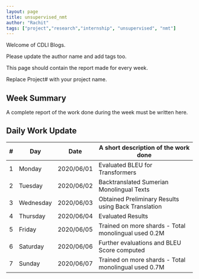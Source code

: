 ```yaml
---
layout: page
title: unsupervised_nmt
author: "Rachit"
tags: ["project","research","internship", "unsupervised", "nmt"]
---
```

Welcome of CDLI Blogs.

Please update the author name and add tags too. 

This page should contain the report made for every week.

Replace Project# with your project name.

## Week Summary

A complete report of the work done during the week must be written here. 


## Daily Work Update

|\#|Day|Date|A short description of the work done|  
|---	|---	|---	|---	|  
|1   	| Monday 	|   2020/06/01	|   Evaluated BLEU for Transformers	|  
|2   	| Tuesday  	|   2020/06/02	|   Backtranslated Sumerian Monolingual Texts	|  
|3   	| Wednesday  	|  2020/06/03 	|  Obtained Preliminary Results using Back Translation 	|  
|4   	| Thursday  	|   2020/06/04	|  Evaluated Results 	|  
|5   	| Friday  	|   2020/06/05	|  Trained on more shards - Total monolingual used 0.2M	|  
|6   	| Saturday  	|   2020/06/06	|   Further evaluations and BLEU Score computed 	|  
|7   	| Sunday  	|   2020/06/07	|  Trained on more shards - Total monolingual used 0.7M 	|  
